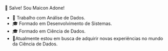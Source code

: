👋 Salve! Sou Maicon Adone!


- 💼 Trabalho com Análise de Dados.
- 🎓 Formado em Desenvolvimento de Sistemas.
- 🎓 Formado em Ciência de Dados.
- 🔮Atualmente estou em busca de adquirir novas experiências no mundo da Ciência de Dados.
